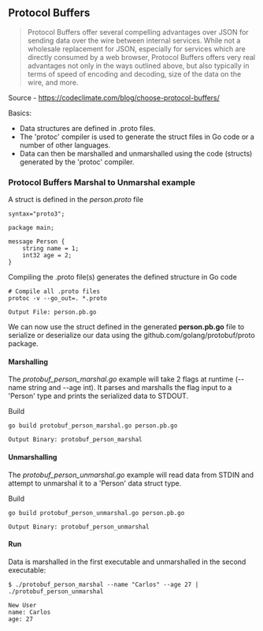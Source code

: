 ## Protocol Buffers

> Protocol Buffers offer several compelling advantages over JSON for sending data over the wire between internal services. While not a wholesale replacement for JSON, especially for services which are directly consumed by a web browser, Protocol Buffers offers very real advantages not only in the ways outlined above, but also typically in terms of speed of encoding and decoding, size of the data on the wire, and more.

Source - https://codeclimate.com/blog/choose-protocol-buffers/

Basics:
- Data structures are defined in .proto files.
- The 'protoc' compiler is used to generate the struct files in Go code or a number of other languages.
- Data can then be marshalled and unmarshalled using the code (structs) generated by the 'protoc' compiler.


### Protocol Buffers Marshal to Unmarshal example

A struct is defined in the *person.proto* file
```
syntax="proto3";

package main;

message Person {
    string name = 1;
    int32 age = 2;
}
```

Compiling the .proto file(s) generates the defined structure in Go code
```
# Compile all .proto files
protoc -v --go_out=. *.proto

Output File: person.pb.go
```

We can now use the struct defined in the generated **person.pb.go** file to serialize or deserialize our data using the github.com/golang/protobuf/proto package.

#### Marshalling 

The *protobuf_person_marshal.go* example will take 2 flags at runtime (--name string and --age int). It parses and marshalls the flag input to a 'Person' type and prints the serialized data to STDOUT.

Build
```
go build protobuf_person_marshal.go person.pb.go

Output Binary: protobuf_person_marshal
```

#### Unmarshalling 

The *protobuf_person_unmarshal.go* example will read data from STDIN and attempt to unmarshal it to a 'Person' data struct type.

Build
```
go build protobuf_person_unmarshal.go person.pb.go

Output Binary: protobuf_person_unmarshal
```

#### Run

Data is marshalled in the first executable and unmarshalled in the second executable:

```
$ ./protobuf_person_marshal --name "Carlos" --age 27 | ./protobuf_person_unmarshal

New User
name: Carlos
age: 27
```
